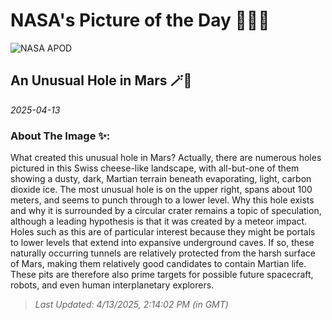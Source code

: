 
# NASA's Picture of the Day 🧑‍🚀💫

  ![NASA APOD](https://apod.nasa.gov/apod/image/2504/MarsPit_mro_2628.jpg)
  
  ## An Unusual Hole in Mars 🪄🌌
  
  _2025-04-13_
  
  ### About The Image ✨: 
  
  What created this unusual hole in Mars? Actually, there are numerous holes pictured in this Swiss cheese-like landscape, with all-but-one of them showing a dusty, dark, Martian terrain beneath evaporating, light, carbon dioxide ice.  The most unusual hole is on the upper right, spans about 100 meters, and seems to punch through to a lower level. Why this hole exists and why it is surrounded by a circular crater remains a topic of speculation, although a leading hypothesis is that it was created by a meteor impact.  Holes such as this are of particular interest because they might be portals to lower levels that extend into expansive underground caves. If so, these naturally occurring tunnels are relatively protected from the harsh surface of Mars, making them relatively good candidates to contain Martian life. These pits are therefore also prime targets for possible future spacecraft, robots, and even human interplanetary explorers.
  
  
  
  > _Last Updated: 4/13/2025, 2:14:02 PM (in GMT)_
  